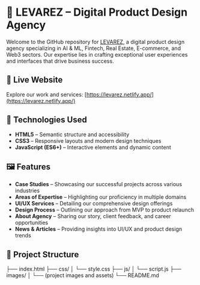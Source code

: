 # 🎨 LEVAREZ – Digital Product Design Agency

Welcome to the GitHub repository for [LEVAREZ](https://levarez.netlify.app/), a digital product design agency specializing in AI & ML, Fintech, Real Estate, E-commerce, and Web3 sectors.
Our expertise lies in crafting exceptional user experiences and interfaces that drive business success.

## 🚀 Live Website

Explore our work and services: [https://levarez.netlify.app/](https://levarez.netlify.app/)

## 🧰 Technologies Used

- **HTML5** – Semantic structure and accessibility
- **CSS3** – Responsive layouts and modern design techniques
- **JavaScript (ES6+)** – Interactive elements and dynamic content

## 🖼️ Features

- **Case Studies** – Showcasing our successful projects across various industries
- **Areas of Expertise** – Highlighting our proficiency in multiple domains
- **UI/UX Services** – Detailing our comprehensive design offerings
- **Design Process** – Outlining our approach from MVP to product relaunch
- **About Agency** – Sharing our story, client feedback, and career opportunities
- **News & Articles** – Providing insights into UI/UX and product design trends

## 📁 Project Structure
├── index.html
├── css/
│ └── style.css
├── js/
│ └── script.js
├── images/
│ └── (project images and assets)
└── README.md
